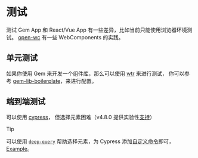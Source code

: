 # 测试

测试 Gem App 和 React/Vue App 有一些差异，比如当前只能使用浏览器环境测试。
[open-wc](https://open-wc.org/testing/#step-by-step-guide) 有一些 WebComponents 的实践。

## 单元测试

如果你使用 Gem 来开发一个组件库，那么可以使用 [wtr](https://modern-web.dev/docs/test-runner/overview/) 来进行测试，
你可以参考 [gem-lib-boilerplate](https://github.com/mantou132/gem-lib-boilerplate/)，来进行配置。

## 端到端测试

可以使用 [cypress](https://www.cypress.io/)，
但选择元素困难（v4.8.0 提供实验性[支持](https://docs.cypress.io/guides/references/experiments.html#Cross-boundary-selectors)）

> [!TIP]
> 可以使用 [`deep-query`](https://github.com/mantou132/deep-query) 帮助选择元素，为 Cypress 添加[自定义命令](http://docs.cypress.io/api/cypress-api/custom-commands.html)即可，
> [Example](https://github.com/mantou132/nesbox/blob/dev/packages/e2e/cypress/support/commands.ts)。
